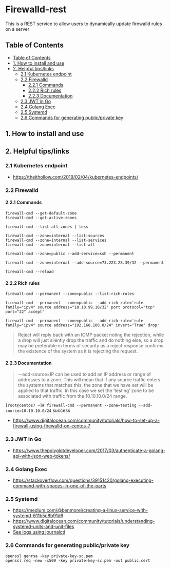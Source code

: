 # Firewalld-rest

This is a REST service to allow users to dynamically update firewalld rules on a server

## Table of Contents

<!-- @import "[TOC]" {cmd="toc" depthFrom=2 depthTo=6 orderedList=false} -->

<!-- code_chunk_output -->

- [Table of Contents](#table-of-contents)
- [1. How to install and use](#1-how-to-install-and-use)
- [2. Helpful tips/links](#2-helpful-tipslinks)
  - [2.1 Kubernetes endpoint](#21-kubernetes-endpoint)
  - [2.2 Firewalld](#22-firewalld)
    - [2.2.1 Commands](#221-commands)
    - [2.2.2 Rich rules](#222-rich-rules)
    - [2.2.3 Documentation](#223-documentation)
  - [2.3 JWT in Go](#23-jwt-in-go)
  - [2.4 Golang Exec](#24-golang-exec)
  - [2.5 Systemd](#25-systemd)
  - [2.6 Commands for generating public/private key](#26-commands-for-generating-publicprivate-key)

<!-- /code_chunk_output -->

## 1. How to install and use

## 2. Helpful tips/links

### 2.1 Kubernetes endpoint

- https://theithollow.com/2019/02/04/kubernetes-endpoints/

### 2.2 Firewalld

#### 2.2.1 Commands

```
firewall-cmd --get-default-zone
firewall-cmd --get-active-zones

firewall-cmd --list-all-zones | less

firewall-cmd --zone=internal --list-sources
firewall-cmd --zone=internal --list-services
firewall-cmd --zone=internal --list-all

firewall-cmd --zone=public --add-service=ssh --permanent

firewall-cmd --zone=internal --add-source=73.223.28.39/32 --permanent

firewall-cmd --reload
```

#### 2.2.2 Rich rules

`firewall-cmd --permanent --zone=public --list-rich-rules`

`firewall-cmd --permanent --zone=public --add-rich-rule='rule family="ipv4" source address="10.10.99.10/32" port protocol="tcp" port="22" accept'`

`firewall-cmd --permanent --zone=public --add-rich-rule='rule family="ipv4" source address="192.168.100.0/24" invert="True" drop'`

> Reject will reply back with an ICMP packet noting the rejection, while a drop will just silently drop the traffic and do nothing else, so a drop may be preferable in terms of security as a reject response confirms the existence of the system as it is rejecting the request.

#### 2.2.3 Documentation

> --add-source=IP can be used to add an IP address or range of addresses to a zone. This will mean that if any source traffic enters the systems that matches this, the zone that we have set will be applied to that traffic. In this case we set the ‘testing’ zone to be associated with traffic from the 10.10.10.0/24 range.

`[root@centos7 ~]# firewall-cmd --permanent --zone=testing --add-source=10.10.10.0/24`
success

- https://www.digitalocean.com/community/tutorials/how-to-set-up-a-firewall-using-firewalld-on-centos-7

### 2.3 JWT in Go

- https://www.thepolyglotdeveloper.com/2017/03/authenticate-a-golang-api-with-json-web-tokens/

### 2.4 Golang Exec

- https://stackoverflow.com/questions/39151420/golang-executing-command-with-spaces-in-one-of-the-parts

### 2.5 Systemd

- https://medium.com/@benmorel/creating-a-linux-service-with-systemd-611b5c8b91d6
- https://www.digitalocean.com/community/tutorials/understanding-systemd-units-and-unit-files
- [See logs using journalctl](https://www.linode.com/docs/quick-answers/linux/how-to-use-journalctl/)

### 2.6 Commands for generating public/private key

```
openssl genrsa -key private-key-sc.pem
openssl req -new -x509 -key private-key-sc.pem -out public.cert
```
